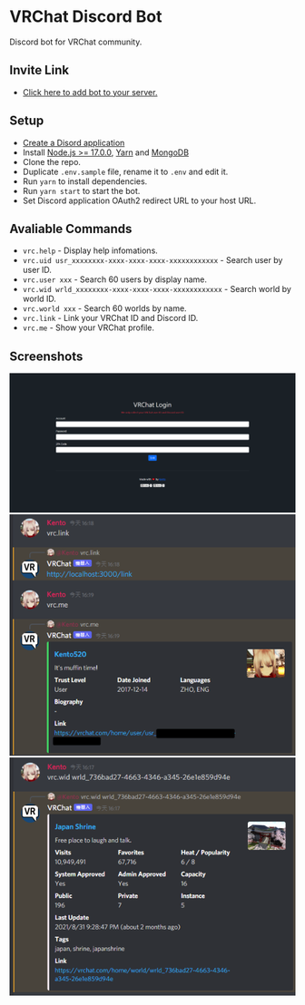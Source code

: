 # VRChat Discord Bot
Discord bot for VRChat community.

## Invite Link
- [Click here to add bot to your server.](https://discord.com/oauth2/authorize?client_id=902091687663378433&permissions=8&scope=bot%20applications.commands)

## Setup
- [Create a Disord application](https://discord.com/developers/applications)
- Install [Node.js >= 17.0.0](https://nodejs.org/en/), [Yarn](https://yarnpkg.com/) and [MongoDB](https://www.mongodb.com/)
- Clone the repo.
- Duplicate `.env.sample` file, rename it to `.env` and edit it.
- Run `yarn` to install dependencies.
- Run `yarn start` to start the bot.
- Set Discord application OAuth2 redirect URL to your host URL.

## Avaliable Commands
- `vrc.help` - Display help infomations.
- `vrc.uid usr_xxxxxxxx-xxxx-xxxx-xxxx-xxxxxxxxxxxx` - Search user by user ID.
- `vrc.user xxx` - Search 60 users by display name.
- `vrc.wid wrld_xxxxxxxx-xxxx-xxxx-xxxx-xxxxxxxxxxxx` - Search world by world ID.
- `vrc.world xxx` - Search 60 worlds by name.
- `vrc.link` - Link your VRChat ID and Discord ID.
- `vrc.me` - Show your VRChat profile.

## Screenshots
![](screenshots/page.png)
![](screenshots/link.png)
![](screenshots/world.png)
